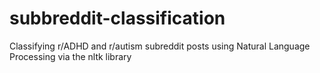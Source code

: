 # subbreddit-classification
Classifying r/ADHD and r/autism subreddit posts using Natural Language Processing via the nltk library

